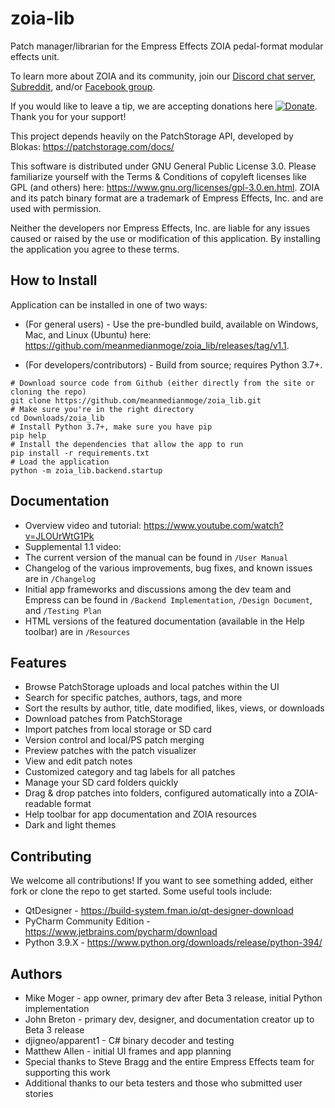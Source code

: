 # zoia-lib
Patch manager/librarian for the Empress Effects ZOIA pedal-format modular effects unit.

To learn more about ZOIA and its community, join our [Discord chat server](https://discordapp.com/invite/HG5GesY),
[Subreddit](https://reddit.com/r/zoia), and/or [Facebook group](https://facebook.com/groups/EmpressZOIAUsers).

If you would like to leave a tip, we are accepting donations here
[![Donate](https://img.shields.io/badge/Donate-PayPal-blue.svg)](https://www.paypal.com/cgi-bin/webscr?cmd=_donations&business=UUQ3SW5VMV3X4&currency_code=USD&source=url).
Thank you for your support!

This project depends heavily on the PatchStorage API, developed by Blokas: https://patchstorage.com/docs/

This software is distributed under GNU General Public License 3.0.
Please familiarize yourself with the Terms & Conditions of copyleft licenses like GPL (and others) here:
https://www.gnu.org/licenses/gpl-3.0.en.html.
ZOIA and its patch binary format are a trademark of Empress Effects, Inc. and are used with permission.

Neither the developers nor Empress Effects, Inc. are liable for any issues caused or raised by the use or
modification of this application. By installing the application you agree to these terms.

## How to Install
Application can be installed in one of two ways:
- (For general users) - Use the pre-bundled build, available on Windows, Mac, and Linux (Ubuntu) here:
https://github.com/meanmedianmoge/zoia_lib/releases/tag/v1.1.

- (For developers/contributors) - Build from source; requires Python 3.7+.
```
# Download source code from Github (either directly from the site or cloning the repo)
git clone https://github.com/meanmedianmoge/zoia_lib.git
# Make sure you're in the right directory
cd Downloads/zoia_lib
# Install Python 3.7+, make sure you have pip
pip help
# Install the dependencies that allow the app to run
pip install -r requirements.txt
# Load the application
python -m zoia_lib.backend.startup
```

## Documentation
- Overview video and tutorial: https://www.youtube.com/watch?v=JLOUrWtG1Pk
- Supplemental 1.1 video:
- The current version of the manual can be found in `/User Manual`
- Changelog of the various improvements, bug fixes, and known issues are in `/Changelog`
- Initial app frameworks and discussions among the dev team and Empress can be found in `/Backend Implementation`, 
`/Design Document`, and `/Testing Plan`
- HTML versions of the featured documentation (available in the Help toolbar) are in `/Resources`

## Features
- Browse PatchStorage uploads and local patches within the UI
- Search for specific patches, authors, tags, and more
- Sort the results by author, title, date modified, likes, views, or downloads
- Download patches from PatchStorage
- Import patches from local storage or SD card
- Version control and local/PS patch merging
- Preview patches with the patch visualizer
- View and edit patch notes
- Customized category and tag labels for all patches
- Manage your SD card folders quickly
- Drag & drop patches into folders, configured automatically into a ZOIA-readable format
- Help toolbar for app documentation and ZOIA resources
- Dark and light themes

## Contributing
We welcome all contributions! If you want to see something added, 
either fork or clone the repo to get started. Some useful tools include:
- QtDesigner - https://build-system.fman.io/qt-designer-download
- PyCharm Community Edition - https://www.jetbrains.com/pycharm/download
- Python 3.9.X - https://www.python.org/downloads/release/python-394/

## Authors
- Mike Moger - app owner, primary dev after Beta 3 release, initial Python implementation
- John Breton - primary dev, designer, and documentation creator up to Beta 3 release
- djigneo/apparent1 - C# binary decoder and testing
- Matthew Allen - initial UI frames and app planning
- Special thanks to Steve Bragg and the entire Empress Effects team for supporting this work
- Additional thanks to our beta testers and those who submitted user stories

